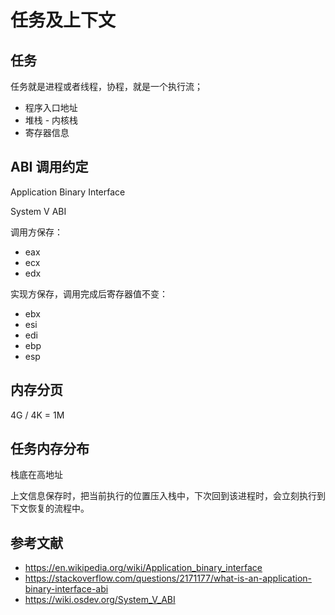 # 任务及上下文

## 任务

任务就是进程或者线程，协程，就是一个执行流；

- 程序入口地址
- 堆栈 - 内核栈
- 寄存器信息

## ABI 调用约定

Application Binary Interface

System V ABI

调用方保存：

- eax
- ecx
- edx

实现方保存，调用完成后寄存器值不变：

- ebx
- esi
- edi
- ebp
- esp

## 内存分页

4G / 4K = 1M

## 任务内存分布

栈底在高地址

上文信息保存时，把当前执行的位置压入栈中，下次回到该进程时，会立刻执行到下文恢复的流程中。

## 参考文献

- <https://en.wikipedia.org/wiki/Application_binary_interface>
- <https://stackoverflow.com/questions/2171177/what-is-an-application-binary-interface-abi>
- <https://wiki.osdev.org/System_V_ABI>
